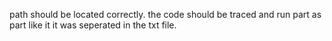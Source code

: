 path should be located correctly.
the code should be traced and run part as part like it it was seperated in the txt file.
